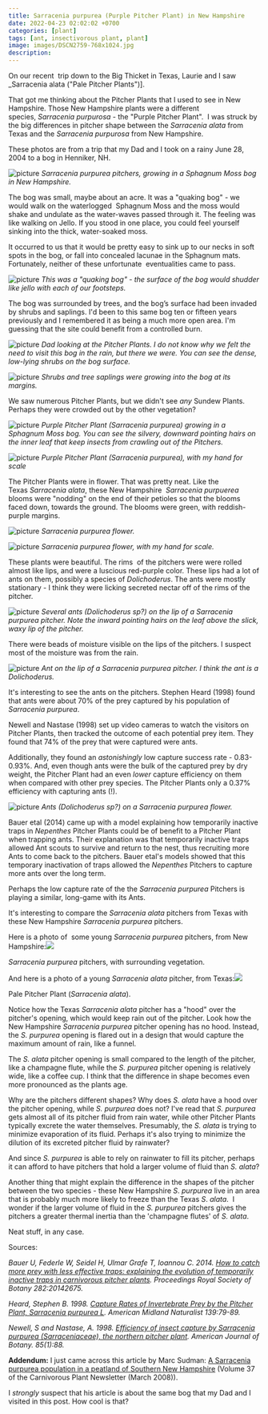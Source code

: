 ```yaml
---
title: Sarracenia purpurea (Purple Pitcher Plant) in New Hampshire
date: 2022-04-23 02:02:02 +0700
categories: [plant]
tags: [ant, insectivorous plant, plant]
image: images/DSCN2759-768x1024.jpg
description: 
---
```


On our recent  trip down to the Big Thicket in Texas, Laurie and I saw _Sarracenia alata ("Pale Pitcher Plants")].

That got me thinking about the Pitcher Plants that I used to see in New Hampshire. Those New Hampshire plants were a different species, _Sarracenia purpurosa_ - the "Purple Pitcher Plant".  I was struck by the big differences in pitcher shape between the _Sarracenia alata_ from Texas and the _Sarracenia purpurosa_ from New Hampshire.

These photos are from a trip that my Dad and I took on a rainy June 28, 2004 to a bog in Henniker, NH. 

![picture](images/DSCN2759-768x1024.jpg)
*_Sarracenia purpurea_ pitchers, growing in a Sphagnum Moss bog in New Hampshire.*

The bog was small, maybe about an acre. It was a "quaking bog" - we would walk on the waterlogged  Sphagnum Moss and the moss would shake and undulate as the water-waves passed through it. The feeling was like walking on Jello. If you stood in one place, you could feel yourself sinking into the thick, water-soaked moss.

It occurred to us that it would be pretty easy to sink up to our necks in soft spots in the bog, or fall into concealed lacunae in the Sphagnum mats. Fortunately, neither of these unfortunate  eventualities came to pass.

![picture](images/DSCN2760-1024x768.jpg)
*This was a "quaking bog" - the surface of the bog would shudder like jello with each of our footsteps.*

The bog was surrounded by trees, and the bog’s surface had been invaded by shrubs and saplings. I'd been to this same bog ten or fifteen years previously and I remembered it as being a much more open area. I'm guessing that the site could benefit from a controlled burn.

![picture](images/DSCN2727-1024x768.jpg)
*Dad looking at the Pitcher Plants. I do not know why we felt the need to visit this bog in the rain, but there we were. You can see the dense, low-lying shrubs on the bog surface.*

![picture](images/DSCN2761-1024x768.jpg)
*Shrubs and tree saplings were growing into the bog at its margins.*

We saw numerous Pitcher Plants, but we didn't see _any_ Sundew Plants. Perhaps they were crowded out by the other vegetation?

![picture](images/DSCN2723-1024x768.jpg)
*Purple Pitcher Plant (_Sarracenia purpurea_) growing in a Sphagnum Moss bog. You can see the silvery, downward pointing hairs on the inner leaf that keep insects from crawling out of the Pitchers.*

![picture](images/DSCN2724-1024x768.jpg)
*Purple Pitcher Plant _(Sarracenia purpurea_), with my hand for scale*

The Pitcher Plants were in flower. That was pretty neat. Like the Texas _Sarracenia alata_, these New Hampshire  _Sarracenia purpuerea_ blooms were "nodding" on the end of their petioles so that the blooms faced down, towards the ground. The blooms were green, with reddish-purple margins.

![picture](images/DSCN2757-1024x768.jpg)
*_Sarracenia purpurea_ flower.*

![picture](images/DSCN2758-1024x768.jpg)
*_Sarracenia purpurea_ flower, with my hand for scale.*

These plants were beautiful. The rims  of the pitchers were were rolled almost like lips, and were a luscious red-purple color. These lips had a lot of ants on them, possibly a species of _Dolichoderus_. The ants were mostly stationary - I think they were licking secreted nectar off of the rims of the pitcher.

![picture](images/DSCN2741-1024x768.jpg)
*Several ants (_Dolichoderus sp_?) on the lip of a _Sarracenia purpurea_ pitcher. Note the inward pointing hairs on the leaf above the slick, waxy lip of the pitcher.*

There were beads of moisture visible on the lips of the pitchers. I suspect most of the moisture was from the rain.

![picture](images/DSCN2738-1024x768.jpg)
*Ant on the lip of a _Sarracenia purpurea_ pitcher. I think the ant is a _Dolichoderus_.*

It's interesting to see the ants on the pitchers. Stephen Heard (1998) found that ants were about 70% of the prey captured by his population of _Sarracenia purpurea_.

Newell and Nastase (1998) set up video cameras to watch the visitors on Pitcher Plants, then tracked the outcome of each potential prey item. They found that 74% of the prey that were captured were ants.

Additionally, they found an _astonishingly_ low capture success rate - 0.83-0.93%. And, even though ants were the bulk of the captured prey by dry weight, the Pitcher Plant had an even _lower_ capture efficiency on them when compared with other prey species. The Pitcher Plants only a 0.37% efficiency with capturing ants (!).

![picture](images/DSCN2743-1024x768.jpg)
*Ants _(Dolichoderus_ sp?) on a _Sarracenia purpurea_ flower.*

Bauer etal (2014) came up with a model explaining how temporarily inactive traps in _Nepenthes_ Pitcher Plants could be of benefit to a Pitcher Plant when trapping ants. Their explanation was that temporarily inactive traps allowed Ant scouts to survive and return to the nest, thus recruiting more Ants to come back to the pitchers. Bauer etal's models showed that this temporary inactivation of traps allowed the _Nepenthes_ Pitchers to capture more ants over the long term.

Perhaps the low capture rate of the the _Sarracenia purpurea_ Pitchers is playing a similar, long-game with its Ants.

It's interesting to compare the _Sarracenia alata_ pitchers from Texas with these New Hampshire _Sarracenia purpurea_ pitchers.

Here is a photo of  some young _Sarracenia purpurea_ pitchers, from New Hampshire:[![](images/DSCN2755-1024x768.jpg)](https://tightloop.com/blog/wp-content/uploads/2022/04/DSCN2755.jpg)

_Sarracenia purpurea_ pitchers, with surrounding vegetation.

And here is a photo of a young _Sarracenia alata_ pitcher, from Texas:[![](images/IMG_5197-710x1024.jpg)](https://tightloop.com/blog/wp-content/uploads/2022/04/IMG_5197.jpg)

Pale Pitcher Plant (_Sarracenia alata_).

Notice how the Texas _Sarracenia alata_ pitcher has a "hood" over the pitcher's opening, which would keep rain out of the pitcher. Look how the New Hampshire _Sarracenia purpurea_ pitcher opening has no hood. Instead, the _S. purpurea_ opening is flared out in a design that would capture the maximum amount of rain, like a funnel.

The _S. alata_ pitcher opening is small compared to the length of the pitcher, like a champagne flute, while the _S. purpurea_ pitcher opening is relatively wide, like a coffee cup. I think that the difference in shape becomes even more pronounced as the plants age.

Why are the pitchers different shapes? Why does _S. alata_ have a hood over the pitcher opening, while _S. purpurea_ does not? I've read that _S. purpurea_ gets almost all of its pitcher fluid from rain water, while other Pitcher Plants typically excrete the water themselves. Presumably, the _S. alata_ is trying to minimize evaporation of its fluid. Perhaps it's also trying to minimize the dilution of its excreted pitcher fluid by rainwater?

And since _S. purpurea_ is able to rely on rainwater to fill its pitcher, perhaps it can afford to have pitchers that hold a larger volume of fluid than _S. alata_?

Another thing that might explain the difference in the shapes of the pitcher between the two species - these New Hampshire _S_. _purpurea_ live in an area that is probably much more likely to freeze than the Texas _S_. _alata_.  I wonder if the larger volume of fluid in the _S._ _purpurea_ pitchers gives the pitchers a greater thermal inertia than the 'champagne flutes' of _S._ _alata_.

Neat stuff, in any case.

Sources:

_Bauer U, Federle W, Seidel H, Ulmar Grafe T, Ioannou C. 2014. [How to catch more prey with less effective traps: explaining the evolution of temporarily inactive traps in carnivorous pitcher plants](https://royalsocietypublishing.org/doi/pdf/10.1098/rspb.2014.2675). Proceedings Royal Society of Botany 282:20142675._

_Heard, Stephen B. 1998. [Capture Rates of Invertebrate Prey by the Pitcher Plant, Sarracenia purpurea L](https://www2.unb.ca/~sheard/pdfs/1998_pitcher_plant_prey.pdf). American Midland Naturalist 139:79-89._

_Newell, S and Nastase, A. 1998. [Efficiency of insect capture by Sarracenia purpurea (Sarraceniaceae), the northern pitcher plant](https://pubmed.ncbi.nlm.nih.gov/21684883/). American Journal of Botany. 85(1):88._

**Addendum:** I just came across this article by Marc Sudman: [A Sarracenia purpurea population in a peatland of Southern New Hampshire](https://cpn.carnivorousplants.org/articles/CPNv37n1p27_30.pdf) (Volume 37 of the Carnivorous Plant Newsletter (March 2008)).

I _strongly_ suspect that his article is about the same bog that my Dad and I visited in this post. How cool is that?
